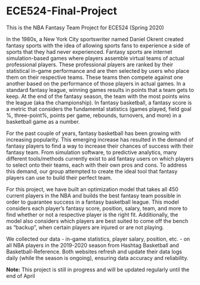 # ECE524-Final-Project
This is the NBA Fantasy Team Project for ECE524 (Spring 2020)

In the 1980s, a New York City sportswriter named Daniel Okrent created fantasy sports with the idea of allowing sports fans to experience a side of sports that they had never experienced. Fantasy sports are internet simulation-based games where players assemble virtual teams of actual professional players. These professional players are ranked by their statistical in-game performance and are then selected by users who place them on their respective teams. These teams then compete against one another based on the performance of those players in actual games. In a standard fantasy league, winning games results in points that a team gets to keep. At the end of the fantasy season, the team with the most points wins the league (aka the championship). In fantasy basketball, a fantasy score is a metric that considers the fundamental statistics (games played, field goal %, three-point%, points per game, rebounds, turnovers, and more) in a basketball game as a number.

For the past couple of years, fantasy basketball has been growing with increasing popularity. This emerging increase has resulted in the demand of fantasy players to find a way to increase their chances of success with their fantasy team. From simulation software, to predictive analytics, many different tools/methods currently exist to aid fantasy users on which players to select onto their teams, each with their own pros and cons. To address this demand, our group attempted to create the ideal tool that fantasy players can use to build their perfect team.

For this project, we have built an optimization model that takes all 450 current players in the NBA and builds the best fantasy team possible in order to guarantee success in a fantasy basketball league. This model considers each player’s fantasy score, position, salary, team, and more to find whether or not a respective player is the right fit. Additionally, the model also considers which players are best suited to come off the bench as “backup”, when certain players are injured or are not playing.

We collected our data - in-game statistics, player salary, position, etc. - on all NBA players in the 2019-2020 season from Hashtag Basketball and Basketball-Reference. Both websites refresh and update their data logs daily (while the season is ongoing), ensuring data accuracy and reliability.

__Note:__
This project is still in progress and will be updated regularly until the end of April
